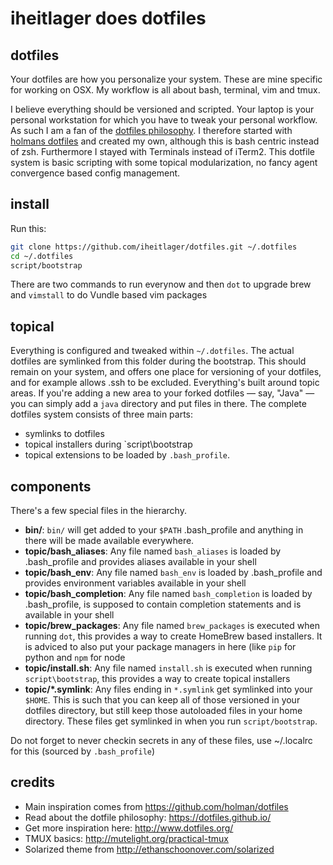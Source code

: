 # iheitlager does dotfiles

## dotfiles

Your dotfiles are how you personalize your system. These are mine specific for working on OSX.
My workflow is all about bash, terminal, vim and tmux.

I believe everything should be versioned and scripted.  Your laptop is your personal workstation for which you have to tweak your personal workflow. As such I am a fan of the [dotfiles philosophy](https://dotfiles.github.io/). 
I therefore started with [holmans dotfiles](https://github.com/holman/dotfiles) and created my own, although this is bash centric instead of zsh. Furthermore I stayed with Terminals instead of iTerm2.
This dotfile system is basic scripting with some topical modularization, no fancy agent convergence based config management.

## install

Run this:

```sh
git clone https://github.com/iheitlager/dotfiles.git ~/.dotfiles
cd ~/.dotfiles
script/bootstrap
```

There are two commands to run everynow and then `dot` to upgrade brew and
`vimstall` to do Vundle based vim packages

## topical

Everything is configured and tweaked within `~/.dotfiles`. The actual dotfiles are symlinked from this folder during the bootstrap.
This should remain on your system, and offers one place for versioning of your dotfiles, and for example allows .ssh to be excluded.
Everything's built around topic areas. If you're adding a new area to your
forked dotfiles — say, "Java" — you can simply add a `java` directory and put files in there. 
The complete dotfiles system consists of three main parts:
- symlinks to dotfiles
- topical installers during `script\bootstrap
- topical extensions to be loaded by `.bash_profile`.


## components

There's a few special files in the hierarchy.

- **bin/**: `bin/` will get added to your `$PATH` .bash_profile and anything in there will be made available everywhere.
- **topic/bash_aliases**: Any file named `bash_aliases` is loaded by .bash_profile and provides aliases available in your shell
- **topic/bash_env**: Any file named `bash_env` is loaded by .bash_profile and provides environment variables available in your shell
- **topic/bash_completion**: Any file named `bash_completion` is loaded by .bash_profile, is supposed to contain completion statements and is available in your shell
- **topic/brew_packages**: Any file named `brew_packages` is executed when running `dot`, this provides a way to create HomeBrew based installers. It is adviced to also put your package managers in here (like `pip` for python and `npm` for node
- **topic/install.sh**: Any file named `install.sh` is executed when running `script\bootstrap`, this provides a way to create topical installers
- **topic/\*.symlink**: Any files ending in `*.symlink` get symlinked into
  your `$HOME`. This is such that you can keep all of those versioned in your dotfiles directory, 
  but still keep those autoloaded files in your home directory. These files get
  symlinked in when you run `script/bootstrap`.

Do not forget to never checkin secrets in any of these files, use ~/.localrc for this (sourced by `.bash_profile`)

## credits
- Main inspiration comes from https://github.com/holman/dotfiles
- Read about the dotfile philosophy: https://dotfiles.github.io/
- Get more inspiration here: http://www.dotfiles.org/
- TMUX basics: http://mutelight.org/practical-tmux
- Solarized theme from http://ethanschoonover.com/solarized
